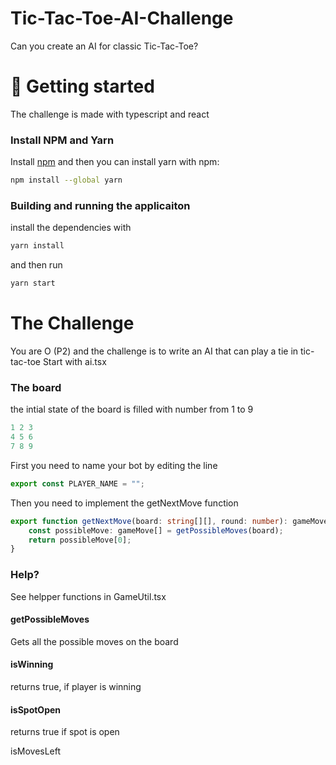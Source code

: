 # Tic-Tac-Toe-AI-Challenge
Can you create an AI for classic Tic-Tac-Toe?

# 🏃 Getting started 
The challenge is made with typescript and react

### Install NPM and Yarn
Install [npm](https://docs.npmjs.com/) and then you can install yarn with npm:

```bash
npm install --global yarn
```

### Building and running the applicaiton
install the dependencies with
```bash
yarn install
```

and then run 
```bash
yarn start
```

# The Challenge
You are O (P2) and the challenge is to write an AI that can play a tie in tic-tac-toe
Start with ai.tsx

### The board
the intial state of the board is filled with number from 1 to 9
```typescript
1 2 3  
4 5 6  
7 8 9  
```


First you need to name your bot by editing the line
```typescript
export const PLAYER_NAME = "";
```

Then you need to implement the getNextMove function
```typescript
export function getNextMove(board: string[][], round: number): gameMove {
	const possibleMove: gameMove[] = getPossibleMoves(board);
	return possibleMove[0];
}
```

### Help?
See helpper functions in 
GameUtil.tsx

#### getPossibleMoves
Gets all the possible moves on the board

#### isWinning
returns true, if player is winning

#### isSpotOpen
returns true if spot is open

isMovesLeft
